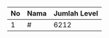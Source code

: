 | No | Nama            | Jumlah Level |
|----|-----------------|--------------|
| 1  | #    |    6212        |
